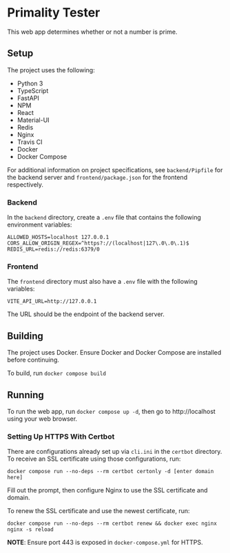 # Primality Tester
This web app determines whether or not a number is prime. 

## Setup
The project uses the following:
- Python 3
- TypeScript
- FastAPI
- NPM
- React
- Material-UI
- Redis
- Nginx
- Travis CI
- Docker
- Docker Compose

For additional information on project specifications, see 
```backend/Pipfile``` for the backend server and 
```frontend/package.json``` for the frontend respectively.

### Backend
In the ```backend``` directory, create a ```.env``` file 
that contains the following environment variables:
```
ALLOWED_HOSTS=localhost 127.0.0.1
CORS_ALLOW_ORIGIN_REGEX=^https?://(localhost|127\.0\.0\.1)$
REDIS_URL=redis://redis:6379/0
```

### Frontend
The ```frontend``` directory must also have a ```.env``` file 
with the following variables:
```
VITE_API_URL=http://127.0.0.1
```
The URL should be the endpoint of the backend server.

## Building
The project uses Docker. Ensure Docker and Docker Compose are installed 
before continuing.

To build, run ```docker compose build```

## Running
To run the web app, run ```docker compose up -d```, then
go to http://localhost using your web browser.

### Setting Up HTTPS With Certbot
There are configurations already set up via `cli.ini` in the `certbot` directory.
To receive an SSL certificate using those configurations, run:
```
docker compose run --no-deps --rm certbot certonly -d [enter domain here]
```

Fill out the prompt, then configure Nginx to use the SSL certificate and domain.

To renew the SSL certificate and use the newest certificate, run:
```
docker compose run --no-deps --rm certbot renew && docker exec nginx nginx -s reload
```

**NOTE**: Ensure port 443 is exposed in `docker-compose.yml` for HTTPS.
